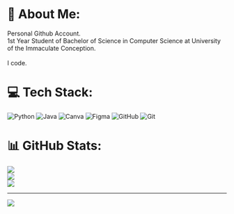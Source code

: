 # 💫 About Me:
Personal Github Account. <br> 1st Year Student of Bachelor of Science in Computer Science at University of the Immaculate Conception. <br> <br>I code. <br>


# 💻 Tech Stack:
![Python](https://img.shields.io/badge/python-3670A0?style=for-the-badge&logo=python&logoColor=ffdd54) ![Java](https://img.shields.io/badge/java-%23ED8B00.svg?style=for-the-badge&logo=openjdk&logoColor=white) ![Canva](https://img.shields.io/badge/Canva-%2300C4CC.svg?style=for-the-badge&logo=Canva&logoColor=white) ![Figma](https://img.shields.io/badge/figma-%23F24E1E.svg?style=for-the-badge&logo=figma&logoColor=white) ![GitHub](https://img.shields.io/badge/github-%23121011.svg?style=for-the-badge&logo=github&logoColor=white) ![Git](https://img.shields.io/badge/git-%23F05033.svg?style=for-the-badge&logo=git&logoColor=white)
# 📊 GitHub Stats:
![](https://github-readme-stats.vercel.app/api?username=Natt731&theme=github_dark&hide_border=false&include_all_commits=true&count_private=true)<br/>
![](https://github-readme-streak-stats.herokuapp.com/?user=Natt731&theme=github_dark&hide_border=false)<br/>
![](https://github-readme-stats.vercel.app/api/top-langs/?username=Natt731&theme=github_dark&hide_border=false&include_all_commits=true&count_private=true&layout=compact)

---
[![](https://visitcount.itsvg.in/api?id=Natt731&icon=0&color=0)](https://visitcount.itsvg.in)

<!-- Proudly created with GPRM ( https://gprm.itsvg.in ) -->
